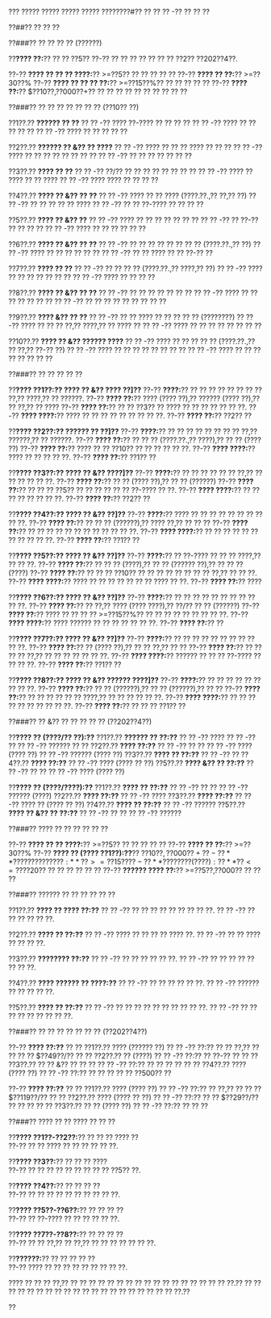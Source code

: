 ??? ????? ????? ????? ????? ????????#?? ?? ?? ?? -?? ?? ?? ??

??##?? ?? ?? ??

??###?? ?? ?? ?? ?? (??????)

??**???? ??:**?? ?? ?? ??5?? ??-?? ?? ?? ?? ?? ?? ?? ?? ??2?? ??202??4??.

??-?? **???? ?? ?? ?? ????:**?? >=??5?? ?? ?? ?? ?? ??
??-?? **???? ?? ??:**?? >=??30??%
??-?? **???? ?? ?? ?? ??:**?? >=??15??%?? ?? ?? ?? ?? ??
??-?? **???? ??:**?? $??10??,??000??+?? ?? ?? ?? ?? ?? ?? ?? ?? ?? ??

??###?? ?? ?? ?? ?? ?? ?? ?? (??10?? ??)

??1??.?? **?????? ?? ??**
??  ?? -?? ???? ??-???? ?? ?? ?? ??
??  ?? -?? ???? ?? ?? ?? ?? ??
??  ?? -?? ???? ?? ?? ?? ?? ??

??2??.?? **?????? ?? &?? ?? ????**
??  ?? -?? ???? ?? ?? ?? ???? ?? ?? ??
??  ?? -?? ???? ?? ?? ?? ?? ?? ?? ?? ??
??  ?? -?? ?? ?? ?? ?? ?? ?? ??

??3??.?? **???? ?? ??**
??  ?? -?? ??/?? ?? ?? ?? ?? ?? ?? ?? ??
??  ?? -?? ???? ?? ???? ?? ?? ????
??  ?? -?? ???? ???? ?? ?? ?? ??

??4??.?? **???? ?? &?? ?? ??**
??  ?? -?? ???? ?? ?? ???? (????.??.,?? ??,?? ??)
??  ?? -?? ?? ?? ?? ?? ?? ????
??  ?? -?? ?? ?? ??-???? ?? ?? ?? ??

??5??.?? **???? ?? &?? ??**
??  ?? -?? ???? ?? ?? ?? ?? ?? ?? ??
??  ?? -?? ?? ??-?? ?? ?? ?? ??
??  ?? -?? ???? ?? ?? ?? ?? ?? ??

??6??.?? **???? ?? &?? ?? ??**
??  ?? -?? ?? ?? ?? ?? ?? ?? ?? ?? (????.??.,?? ??)
??  ?? -?? ???? ?? ?? ?? ?? ?? ??
??  ?? -?? ?? ?? ???? ?? ?? ??-?? ??

??7??.?? **???? ?? ??**
??  ?? -?? ?? ?? ?? ?? (????.??.,?? ????,?? ??)
??  ?? -?? ???? ?? ?? ?? ?? ?? ?? ??
??  ?? -?? ???? ?? ?? ?? ??

??8??.?? **???? ?? &?? ?? ??**
??  ?? -?? ?? ?? ?? ?? ?? ?? ??
??  ?? -?? ???? ?? ?? ?? ?? ?? ?? ??
??  ?? -?? ?? ?? ?? ?? ?? ?? ?? ?? ??

??9??.?? **???? &?? ?? ??**
??  ?? -?? ?? ?? ???? ?? ?? ?? ?? ?? (????????)
??  ?? -?? ???? ?? ?? ?? ??,?? ????,?? ?? ???? ??
??  ?? -?? ???? ?? ?? ?? ?? ?? ?? ?? ??

??10??.?? **???? ?? &?? ?????? ????**
??   ?? -?? ???? ?? ?? ?? ?? ?? (????.??.,?? ?? ??,?? ??-?? ??)
??   ?? -?? ???? ?? ?? ?? ?? ?? ?? ?? ??
??   ?? -?? ???? ?? ?? ?? ?? ?? ?? ?? ??

??###?? ?? ?? ?? ?? ??

??**???? ??1??:?? ???? ?? &?? ???? ??]??**
??-?? **????:**?? ?? ?? ?? ?? ?? ?? ?? ?? ??,?? ????,?? ?? ??????.
??-?? **???? ??:**?? ???? (???? ??),?? ?????? (???? ??),?? ?? ??,?? ?? ????
??-?? **???? ??:**?? ?? ?? ??3?? ?? ???? ?? ?? ?? ?? ?? ?? ??.
??-?? **???? ????:**?? ???? ?? ?? ?? ?? ?? ?? ?? ?? ??.
??-?? **???? ??:**?? ??2?? ??

??**???? ??2??:?? ?????? ?? ??]??**
??-?? **????:**?? ?? ?? ?? ?? ?? ?? ?? ?? ??,?? ??????,?? ?? ??????.
??-?? **???? ??:**?? ?? ?? ?? (????.??.,?? ????),?? ?? ?? (???? ??)
??-?? **???? ??:**?? ???? ?? ?? ??10?? ?? ?? ?? ?? ?? ??.
??-?? **???? ????:**?? ???? ?? ?? ?? ?? ??.
??-?? **???? ??:**?? ??1?? ??

??**???? ??3??:?? ???? ?? &?? ????]??**
??-?? **????:**?? ?? ?? ?? ?? ?? ?? ??,?? ?? ?? ?? ?? ?? ??.
??-?? **???? ??:**?? ?? ?? (???? ??),?? ?? ?? (??????)
??-?? **???? ??:**?? ?? ?? ?? ??5?? ?? ?? ?? ?? ?? ?? ??-???? ?? ??.
??-?? **???? ????:**?? ?? ?? ?? ?? ?? ?? ?? ??.
??-?? **???? ??:**?? ??2?? ??

??**???? ??4??:?? ???? ?? &?? ??]??**
??-?? **????:**?? ???? ?? ?? ?? ?? ?? ?? ?? ?? ?? ??.
??-?? **???? ??:**?? ?? ?? ?? (??????),?? ???? ??,?? ?? ?? ??
??-?? **???? ??:**?? ?? ?? ?? ?? ?? ?? ?? ?? ?? ?? ?? ??.
??-?? **???? ????:**?? ?? ?? ?? ?? ?? ?? ?? ?? ?? ?? ??.
??-?? **???? ??:**?? ??1?? ??

??**???? ??5??:?? ???? ?? &?? ??]??**
??-?? **????:**?? ?? ??-???? ?? ?? ?? ????,?? ?? ?? ??.
??-?? **???? ??:**?? ?? ?? ?? (????),?? ?? ?? (?????? ??),?? ?? ?? ?? (????)
??-?? **???? ??:**?? ?? ?? ?? ??10?? ?? ?? ?? ?? ?? ?? ?? ?? ??,?? ?? ?? ??.
??-?? **???? ????:**?? ???? ?? ?? ?? ?? ?? ?? ?? ???? ?? ??.
??-?? **???? ??:**?? ????

??**???? ??6??:?? ???? ?? &?? ??]??**
??-?? **????:**?? ?? ?? ?? ?? ?? ?? ?? ?? ?? ?? ??.
??-?? **???? ??:**?? ?? ??,?? ???? (???? ????),?? ??/?? ?? ?? (??????)
??-?? **???? ??:**?? ???? ?? ?? ?? ?? >=??15??%?? ?? ?? ?? ?? ?? ?? ?? ?? ??.
??-?? **???? ????:**?? ???? ?????? ?? ?? ?? ?? ?? ?? ??.
??-?? **???? ??:**?? ??

??**???? ??7??:?? ???? ?? &?? ??]??**
??-?? **????:**?? ?? ?? ?? ?? ?? ?? ?? ?? ?? ?? ??.
??-?? **???? ??:**?? ?? (???? ??),?? ?? ?? ??,?? ?? ??
??-?? **???? ??:**?? ?? ?? ?? ?? ??,?? ?? ?? ?? ?? ?? ?? ??.
??-?? **???? ????:**?? ?????? ?? ?? ?? ??-???? ?? ?? ?? ??.
??-?? **???? ??:**?? ??1?? ??

??**???? ??8??:?? ???? ?? &?? ?????? ????]??**
??-?? **????:**?? ?? ?? ?? ?? ?? ?? ?? ?? ??.
??-?? **???? ??:**?? ?? ?? (??????),?? ?? ?? (??????),?? ?? ??
??-?? **???? ??:**?? ?? ?? ?? ?? ?? ?? ????,?? ?? ?? ?? ?? ?? ??.
??-?? **???? ????:**?? ?? ?? ?? ?? ?? ?? ?? ?? ?? ??.
??-?? **???? ??:**?? ?? ?? ?? ??1?? ??

??###?? ?? &?? ?? ?? ?? ?? ?? (??202??4??)

??**???? ?? (????/?? ??):??**
??1??.?? **?????? ?? ??:??**
??  ?? -?? ????
??  ?? -?? ??
??  ?? -?? ?????? ?? ??
??2??.?? **???? ??:??**
??  ?? -?? ?? ??
??  ?? -?? ???? (???? ??)
??  ?? -?? ?????? (???? ??)
??3??.?? **???? ?? ??:??**
??  ?? -?? ??
??4??.?? **???? ??:??**
??  ?? -?? ???? (???? ?? ??)
??5??.?? **???? &?? ?? ??:??**
??  ?? -?? ?? ??
??  ?? -?? ???? (???? ??)

??**???? ?? (????/????):??**
??1??.?? **???? ?? ??:??**
??  ?? -?? ?? ??
??  ?? -?? ?????? (????)
??2??.?? **???? ??:??**
??  ?? -?? ????
??3??.?? **???? ??:??**
??  ?? -?? ???? ?? (???? ?? ??)
??4??.?? **???? ?? ??:??**
??  ?? -?? ??????
??5??.?? **???? ?? &?? ?? ??:??**
??  ?? -?? ?? ??
??  ?? -?? ??????

??###?? ???? ?? ?? ?? ?? ?? ??

??-?? **???? ?? ?? ????:**?? >=??5?? ?? ?? ?? ?? ??
??-?? **???? ?? ??:**?? >=??30??%
??-?? **???? ?? (???? ??1??):??**?? $??10??,??000??+
??-?? **???? ?? ?? ??????:**?? >=??15??%?? ?? ?? ?? ?? ??
??-?? **???? ?? ?? (????):??**?? <=??$??20?? ?? ?? ?? ?? ?? ??
??-?? **?????? ???? ??:**?? >=??5??,??000?? ?? ?? ??

??###?? ?????? ?? ?? ?? ?? ?? ??

??1??.?? **???? ?? ???? ??:??**
??  ?? -?? ?? ?? ?? ?? ?? ?? ?? ?? ??.
??  ?? -?? ?? ?? ?? ?? ?? ??.

??2??.?? **???? ?? ??:??**
??  ?? -?? ???? ?? ?? ?? ?? ???? ??.
??  ?? -?? ?? ?? ???? ?? ?? ?? ??.

??3??.?? **???????? ??:??**
??  ?? -?? ?? ?? ?? ?? ?? ??.
??  ?? -?? ?? ?? ?? ?? ?? ?? ?? ??.

??4??.?? **???? ?????? ?? ????:??**
??  ?? -?? ?? ?? ?? ?? ?? ??.
??  ?? -?? ?????? ?? ?? ?? ?? ??.

??5??.?? **???? ?? ??:??**
??  ?? -?? ?? ?? ?? ?? ?? ?? ?? ?? ?? ??.
??  ?? -?? ?? ?? ?? ?? ?? ?? ?? ?? ??.

??###?? ?? ?? ?? ?? ?? ?? ?? (??202??4??)

??-?? **???? ??:??**
?? ?? ??1??.?? ???? (?????? ??)
??    ?? -?? ??:?? ?? ?? ??,?? ?? ?? ?? ?? $??49??/??
?? ?? ??2??.?? ?? (????)
??    ?? -?? ??:?? ?? ??-?? ??
?? ?? ??3??.?? ?? ?? &?? ?? ?? ??
??    ?? -?? ??:?? ?? ?? ?? ??
?? ?? ??4??.?? ???? (???? ??)
??    ?? -?? ??:?? ?? ?? ?? ?? ?? ??500?? ??

??-?? **???? ??:??**
?? ?? ??1??.?? ???? (???? ??)
??    ?? -?? ??:?? ?? ??,?? ?? ?? ?? $??119??/??
?? ?? ??2??.?? ???? (???? ?? ??)
??    ?? -?? ??:?? ?? ?? $??29??/?? ?? ?? ??
?? ?? ??3??.?? ?? ?? (???? ??)
??    ?? -?? ??:?? ?? ?? ??

??###?? ???? ?? ?? ???? ?? ?? ??

??**???? ??1??-??2??:**?? ?? ?? ?? ???? ??  
??-?? ?? ?? ???? ?? ?? ?? ?? ?? ??.

??**???? ??3??:**?? ?? ?? ?? ????  
??-?? ?? ?? ?? ?? ?? ?? ?? ?? ?? ??5?? ??.

??**???? ??4??:**?? ?? ?? ?? ??  
??-?? ?? ?? ?? ?? ?? ?? ?? ?? ?? ??.

??**???? ??5??-??6??:**?? ?? ?? ?? ??  
??-?? ?? ??-???? ?? ?? ?? ?? ?? ??.

??**???? ??7??-??8??:**?? ?? ?? ?? ??  
??-?? ?? ?? ??,?? ?? ??,?? ?? ?? ?? ?? ?? ?? ??.

??**??????:**?? ?? ?? ?? ?? ??  
??-?? ???? ?? ?? ?? ?? ?? ?? ?? ?? ??.

???? ?? ?? ?? ??,?? ?? ?? ?? ?? ?? ?? ?? ?? ?? ?? ?? ?? ?? ?? ?? ?? ?? ??.?? ?? ?? ?? ?? ?? ?? ?? ?? ?? ?? ?? ?? ?? ?? ?? ?? ?? ?? ?? ?? ??.??

??